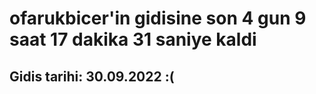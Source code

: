 # ofarukbicer'in gidisine son 4 gun 9 saat 17 dakika 31 saniye kaldi

## Gidis tarihi: 30.09.2022 :(